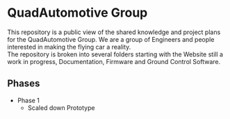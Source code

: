 <h1>QuadAutomotive Group</h1>
This repository is a public view of the shared knowledge and project plans for the QuadAutomotive Group. We are a group of Engineers and people interested in making the flying car a reality. 
<br />The repository is broken into several folders starting with the Website still a work in progress, Documentation, Firmware and Ground Control Software.
<br />
<h2>Phases</h2>
<ul>

<li>Phase 1
<ul><li>Scaled down Prototype</li></ul>
</li></ul>